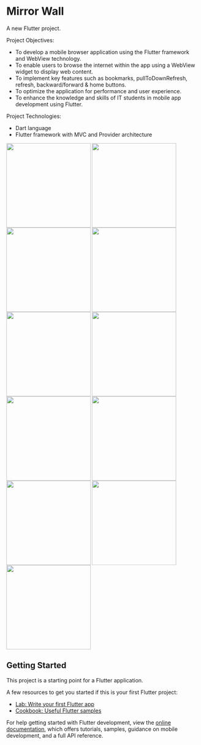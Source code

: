 # Mirror Wall

A new Flutter project.

Project Objectives:
- To develop a mobile browser application using the Flutter framework and WebView
technology.
- To enable users to browse the internet within the app using a WebView widget to display web
content.
- To implement key features such as bookmarks, pullToDownRefresh, refresh, backward/forward
& home buttons.
- To optimize the application for performance and user experience.
- To enhance the knowledge and skills of IT students in mobile app development using Flutter.

Project Technologies:
- Dart language
- Flutter framework with MVC and Provider architecture


<img align = "left" src="https://user-images.githubusercontent.com/126376629/236743441-2e0ddaf8-2b7d-4143-9078-1e93cc970d08.mp4" width="220px">
<img align = "left" src="(https://github.com/vivekbaraiya0786/mirror_wall_flutter/assets/126376629/8fcfb5a8-7ae7-4549-8d16-014abc68b8d3)" width="220px">
<img  src="(https://github.com/vivekbaraiya0786/mirror_wall_flutter/assets/126376629/82da6e32-1657-47b6-86fc-94085628f164)" width="220px">


<img align = "left" src="[https://user-images.githubusercontent.com/126376629/236149363-0492ab12-e7bf-4b40-8fc0-020db7990bd2.png](https://github.com/vivekbaraiya0786/mirror_wall_flutter/assets/126376629/b290fddf-557c-485c-bd83-ee6fb8d2159c)" width="220px">
<img align = "left" src="[https://user-images.githubusercontent.com/126376629/236149379-aeccf17a-2749-433a-9f58-3abe2c0adf44.png](https://github.com/vivekbaraiya0786/mirror_wall_flutter/assets/126376629/128c2990-e3f5-4552-9f02-de9d8afca4cd)" width="220px">
<img  src="[https://user-images.githubusercontent.com/126376629/236149381-3a7026f5-39d0-455a-a1ea-fc04bfea23d6.png](https://github.com/vivekbaraiya0786/mirror_wall_flutter/assets/126376629/feed4048-a23d-41f1-b97e-d5cb9ddb8f0c)" width="220px">


<img align = "left" src="[https://user-images.githubusercontent.com/126376629/236149363-0492ab12-e7bf-4b40-8fc0-020db7990bd2.png](https://github.com/vivekbaraiya0786/mirror_wall_flutter/assets/126376629/96e162db-3cba-493d-930b-7354785a2bac)" width="220px">
<img align = "left" src="[https://user-images.githubusercontent.com/126376629/236149379-aeccf17a-2749-433a-9f58-3abe2c0adf44.png](https://github.com/vivekbaraiya0786/mirror_wall_flutter/assets/126376629/730cef4c-fd5f-4e56-a3fd-5ec1e5b3f835)" width="220px">
<img  src="[https://user-images.githubusercontent.com/126376629/236149381-3a7026f5-39d0-455a-a1ea-fc04bfea23d6.png](https://github.com/vivekbaraiya0786/mirror_wall_flutter/assets/126376629/ab0ab8d3-7ef6-448e-9c2b-3aabe9e2f262)" width="220px">


<img align = "left" src="[https://user-images.githubusercontent.com/126376629/236149363-0492ab12-e7bf-4b40-8fc0-020db7990bd2.png](https://github.com/vivekbaraiya0786/mirror_wall_flutter/assets/126376629/4ffe09c0-5397-4ad4-aac4-646da2d2bd6c)" width="220px">
<img  src="[https://user-images.githubusercontent.com/126376629/236149381-3a7026f5-39d0-455a-a1ea-fc04bfea23d6.png](https://github.com/vivekbaraiya0786/mirror_wall_flutter/assets/126376629/4eb3f20f-364b-49db-b770-0e74ba4aa6a2)" width="220px">


## Getting Started

This project is a starting point for a Flutter application.

A few resources to get you started if this is your first Flutter project:

- [Lab: Write your first Flutter app](https://docs.flutter.dev/get-started/codelab)
- [Cookbook: Useful Flutter samples](https://docs.flutter.dev/cookbook)

For help getting started with Flutter development, view the
[online documentation](https://docs.flutter.dev/), which offers tutorials,
samples, guidance on mobile development, and a full API reference.

